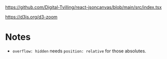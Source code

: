 https://github.com/Digital-Tvilling/react-jsoncanvas/blob/main/src/index.tsx

https://d3js.org/d3-zoom

# Notes

- `overflow: hidden` needs `position: relative` for those absolutes.
